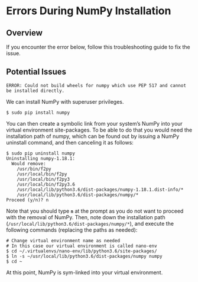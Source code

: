 # Errors During NumPy Installation

## Overview

If you encounter the error below, follow this troubleshooting guide to fix the issue.

## Potential Issues

```
ERROR: Could not build wheels for numpy which use PEP 517 and cannot be installed directly. 
```

We can install NumPy with superuser privileges.

```
$ sudo pip install numpy
```

You can then create a symbolic link from your system’s NumPy into your virtual environment site-packages. To be able to do that you would need the installation path of numpy, which can be found out by issuing a NumPy uninstall command, and then canceling it as follows:

```
$ sudo pip uninstall numpy
Uninstalling numpy-1.18.1:
  Would remove:
    /usr/bin/f2py
    /usr/local/bin/f2py
    /usr/local/bin/f2py3
    /usr/local/bin/f2py3.6
    /usr/local/lib/python3.6/dist-packages/numpy-1.18.1.dist-info/*
    /usr/local/lib/python3.6/dist-packages/numpy/*
Proceed (y/n)? n
```

Note that you should type **`n`** at the prompt as you do not want to proceed with the removal of NumPy.  Then, note down the installation path (`/usr/local/lib/python3.6/dist-packages/numpy/*`), and execute the following commands (replacing the paths as needed):

```
# Change virtual environment name as needed
# In this case our virtual environment is called nano-env
$ cd ~/.virtualenvs/nano-env/lib/python3.6/site-packages/
$ ln -s ~/usr/local/lib/python3.6/dist-packages/numpy numpy
$ cd ~
```

At this point, NumPy is sym-linked into your virtual environment.